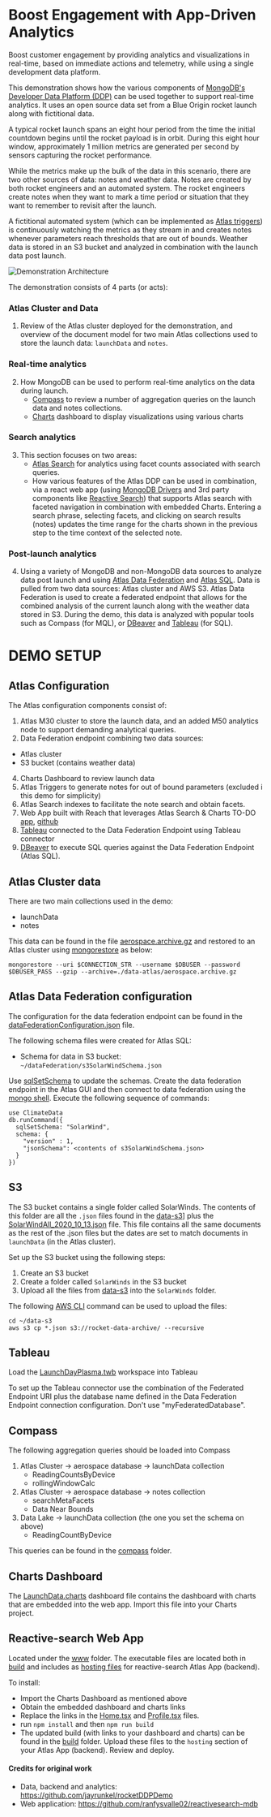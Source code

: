 # Boost Engagement with App-Driven Analytics 

Boost customer engagement by providing analytics and visualizations in real-time, based on immediate actions and telemetry, while using a single development data platform.

This demonstration shows how the various components of [MongoDB's
Developer Data Platform (DDP)](https://www.mongodb.com/blog/post/developer-data-platform-highlights-mongodb-world-2022-keynotes) can be used together to support real-time
analytics. It uses an open source data set from a Blue Origin rocket launch
along with fictitional data.

A typical rocket launch spans an eight hour period from the
time the initial countdown begins until the rocket payload is in
orbit. During this eight hour window, approximately 1 million metrics
are generated per second by sensors capturing the rocket
performance. 

While the metrics make up the bulk of the data in this scenario, there
are two other sources of data: notes and weather data. Notes are
created by both rocket engineers and an automated system. The rocket
engineers create notes when they want to mark a time period or
situation that they want to remember to revisit after the launch. 

A fictitional automated system (which can be implemented as [Atlas triggers](https://www.mongodb.com/atlas/database-triggers)) is
continuously watching the metrics as they stream in and creates
notes whenever parameters reach thresholds that are out of
bounds. Weather data is stored in an S3 bucket and analyzed in combination with the launch data post launch.

![Demonstration Architecture](./img/demoArchitecture.png)

The demonstration consists of 4 parts (or acts):

### Atlas Cluster and Data
1. Review of the Atlas cluster deployed for the demonstration, and overview of the document model for two main Atlas collections used to store the launch data: `launchData` and `notes`.

### Real-time analytics
2. How MongoDB can be used to perform real-time analytics on the data during launch. 
    * [Compass](https://www.mongodb.com/products/compass) to review a number of aggregation queries on the launch data and notes collections. 
    * [Charts](https://www.mongodb.com/products/charts) dashboard to display visualizations using various charts  

### Search analytics      
3. This section focuses on two areas:
    * [Atlas Search](https://www.mongodb.com/atlas/search) for analytics using facet counts associated with search queries.
	* How various features of the Atlas DDP can be used in combination, via a  react web app (using [MongoDB Drivers](https://www.mongodb.com/docs/drivers/) and 3rd party components like [Reactive Search](https://github.com/appbaseio/reactivesearch)) that supports Atlas search with faceted navigation in combination with embedded Charts. Entering a search phrase, selecting facets, and clicking on search results (notes) updates the time range for the charts shown in the previous step to the time context of the selected note.

### Post-launch analytics	  
4. Using a variety of MongoDB and non-MongoDB data sources to analyze data post launch and using [Atlas Data Federation](https://www.mongodb.com/atlas/data-federation) and [Atlas SQL](https://www.mongodb.com/atlas/sql). Data is pulled from two data sources: Atlas cluster and AWS S3. Atlas Data Federation is used to create a federated endpoint that allows for the combined analysis of the current launch along with the weather data stored in S3. During the demo, this data is analyzed with popular tools such as Compass (for MQL), or [DBeaver](https://dbeaver.io) and [Tableau](https://www.tableau.com) (for SQL).
   

# DEMO SETUP

## Atlas Configuration

The Atlas configuration components consist of:

1. Atlas M30 cluster to store the launch data, and an added M50 analytics node to support demanding analytical queries.
2. Data Federation endpoint combining two data sources:
  * Atlas cluster
  * S3 bucket (contains weather data)
4. Charts Dashboard to review launch data
5. Atlas Triggers to generate notes for out of bound parameters (excluded i this demo for simplicity)
6. Atlas Search indexes to facilitate the note search and obtain facets.
7. Web App built with Reach that leverages Atlas Search & Charts TO-DO [app](https://runkel-rfv-demo-tyypa.mongodbstitch.com), [github](https://github.com/ranfysvalle02/reactivesearch-mdb)
8. [Tableau](https://www.tableau.com/) connected to the Data Federation Endpoint using Tableau connector
9. [DBeaver](https://dbeaver.io/) to execute SQL queries against the Data Federation Endpoint
   (Atlas SQL).
  

## Atlas Cluster data
There are two main collections used in the demo:

* launchData
* notes

This data can be found in the file [aerospace.archive.gz](./data-atlas/aerospace.archive.gz) and restored to an Atlas cluster using [mongorestore](https://www.mongodb.com/docs/database-tools/mongorestore/#mongodb-binary-bin.mongorestore) as  below:

```mongorestore --uri $CONNECTION_STR --username $DBUSER --password $DBUSER_PASS --gzip --archive=./data-atlas/aerospace.archive.gz```

## Atlas Data Federation configuration

The configuration for the data federation endpoint can be found in the [dataFederationConfiguration.json](./data-federation/dataFederationConfiguration.json)  file.

The following schema files were created for Atlas SQL:

- Schema for data in S3 bucket: `~/dataFederation/s3SolarWindSchema.json`

Use [sqlSetSchema](https://www.mongodb.com/docs/atlas/data-federation/query/sql/sqlsetschema/) to update the schemas. Create the data federation endpoint in the Atlas GUI and then connect to data federation using the [mongo shell](https://www.mongodb.com/docs/mongodb-shell/). Execute the following sequence of commands:

```
use ClimateData
db.runCommand({
  sqlSetSchema: "SolarWind",
  schema: {
    "version" : 1,
	"jsonSchema": <contents of s3SolarWindSchema.json>
  }
})
```	

## S3

The S3 bucket contains a single folder called SolarWinds. The contents of this folder are all the `.json` files found in the [data-s3](./data-s3/)] plus the [SolarWindAll_2020_10_13.json](./data-s3/SolarWindAll_2020_10_13.json) file. This file contains all the same documents as the rest of the .json files but the dates are set to match documents in `launchData` (in the Atlas cluster).

Set up the S3 bucket using the following steps:
1. Create an S3 bucket
2. Create a folder called `SolarWinds` in the S3 bucket
3. Upload all the files from [data-s3](./data-s3/) into the `SolarWinds` folder.

The following [AWS CLI](https://aws.amazon.com/cli/) command can be used to upload the files:

```
cd ~/data-s3
aws s3 cp *.json s3://rocket-data-archive/ --recursive
```

## Tableau
Load the [LaunchDayPlasma.twb](./tableau/LaunchDayPlasma.twb) workspace into Tableau

To set up the Tableau connector use the combination of the Federated Endpoint URI plus the database name defined in the Data Federation Endpoint connection configuration. Don't use "myFederatedDatabase".

## Compass

The following aggregation queries should be loaded into Compass

1. Atlas Cluster -> aerospace database -> launchData collection
   * ReadingCountsByDevice
   * rollingWindowCalc
2. Atlas Cluster -> aerospace database -> notes collection
   * searchMetaFacets
   * Data Near Bounds
3. Data Lake -> launchData collection (the one you set the schema on above)
   * ReadingCountByDevice

This queries can be found in the [compass](./compass/) folder.

## Charts Dashboard
The [LaunchData.charts](./charts/LaunchData.charts) dashboard file contains the dashboard with charts that are embedded into the web app. Import this file into your Charts project.


## Reactive-search Web App

Located under the [www](./www/) folder. The executable files are located both in [build](./www/build/) and includes as [hosting files](./appSvcs/reactive-search/hosting/) for reactive-search Atlas App (backend). 

To install:
* Import the Charts Dashboard as mentioned above
* Obtain the embedded dashboard and charts links
* Replace the links in the [Home.tsx](./www/src/Pages/Home.tsx) and [Profile.tsx](./www/src/Pages/Profile.tsx) files.
* run `npm install` and then `npm run build`
* The updated build (with links to your dashboard and charts) can be found in the [build](./www/build/) folder. Upload these files to the `hosting` section of your Atlas App (backend). Review and deploy.


#### Credits for original work

* Data, backend and analytics: https://github.com/jayrunkel/rocketDDPDemo
* Web application: https://github.com/ranfysvalle02/reactivesearch-mdb
